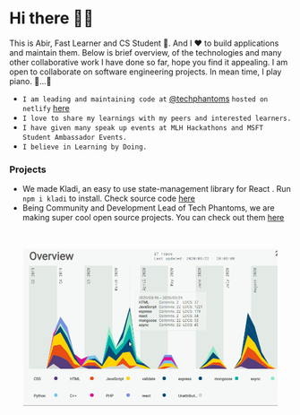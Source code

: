 # Hi there 🙋‍♂️
This is Abir, Fast Learner and CS Student 🎇. And I ❤ to build applications and maintain them. Below is brief overview, of the technologies and many other collaborative work I have done so far, hope you find it appealing. I am open to collaborate on software engineering projects. In mean time, I play piano. 🎹...🤭
<p align=center>
  
- ```I am leading and maintaining code at``` [@techphantoms](https://github.com/ninja-developers) ```hosted on netlify``` [here](https://techphantoms.netlify.app) <br/>
- ``` I love to share my learnings with my peers and interested learners. ``` <br/>
- ``` I have given many speak up events at MLH Hackathons and MSFT Student Ambassador Events. ```
- ``` I believe in Learning by Doing. ```
</p>


### Projects

- We made Kladi, an easy to use state-management library for React . Run `npm i kladi` to install. Check source code [here](https://github.com/ninja-developers/kladi)
- Being Community and Development Lead of Tech Phantoms, we are making super cool open source projects. You can check out them [here](https://github.com/ninja-developers)

<p align=center><br/><br/>
<img src="https://github.com/imabp/imabp/blob/gh-pages/static/readmeAssets/Overview.gif" width="90%"><br/><br/>

</p>


